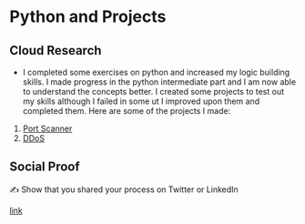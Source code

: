 # Python and Projects 

## Cloud Research

- I completed some exercises on python and increased my logic building skills. I made progress in the python intermediate part and I am now able to understand the concepts better. I created some projects to test out my skills although I failed in some ut I improved upon them and completed them.
Here are some of the projects I made:
1. [Port Scanner](https://github.com/pankaj892/Port-Scanner-Python)
2. [DDoS](https://github.com/pankaj892/Python-DDOS)



## Social Proof

✍️ Show that you shared your process on Twitter or LinkedIn

[link](https://www.linkedin.com/feed/update/urn:li:share:7038506906918821888/)
